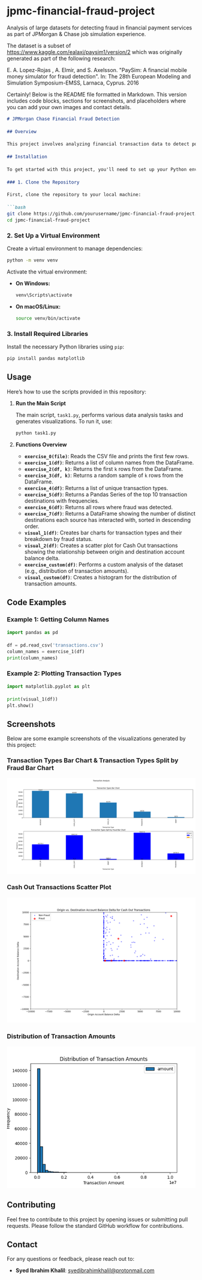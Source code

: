# jpmc-financial-fraud-project
Analysis of large datasets for detecting fraud in financial payment services as part of JPMorgan &amp; Chase job simulation experience.

The dataset is a subset of https://www.kaggle.com/ealaxi/paysim1/version/2 which was originally generated as part of the following research:

E. A. Lopez-Rojas , A. Elmir, and S. Axelsson. "PaySim: A financial mobile money simulator for fraud detection". In: The 28th European Modeling and Simulation Symposium-EMSS, Larnaca, Cyprus. 2016

Certainly! Below is the README file formatted in Markdown. This version includes code blocks, sections for screenshots, and placeholders where you can add your own images and contact details.

```markdown
# JPMorgan Chase Financial Fraud Detection

## Overview

This project involves analyzing financial transaction data to detect potential fraud. The dataset contains various types of transactions, and the goal is to extract insights and create visualizations to understand the nature of these transactions better.

## Installation

To get started with this project, you'll need to set up your Python environment and install the required libraries. Below are the installation instructions:

### 1. Clone the Repository

First, clone the repository to your local machine:

```bash
git clone https://github.com/yourusername/jpmc-financial-fraud-project.git
cd jpmc-financial-fraud-project
```

### 2. Set Up a Virtual Environment

Create a virtual environment to manage dependencies:

```bash
python -m venv venv
```

Activate the virtual environment:

- **On Windows:**

    ```bash
    venv\Scripts\activate
    ```

- **On macOS/Linux:**

    ```bash
    source venv/bin/activate
    ```

### 3. Install Required Libraries

Install the necessary Python libraries using `pip`:

```bash
pip install pandas matplotlib
```

## Usage

Here’s how to use the scripts provided in this repository:

1. **Run the Main Script**

   The main script, `task1.py`, performs various data analysis tasks and generates visualizations. To run it, use:

   ```bash
   python task1.py
   ```

2. **Functions Overview**

   - **`exercise_0(file)`**: Reads the CSV file and prints the first few rows.
   - **`exercise_1(df)`**: Returns a list of column names from the DataFrame.
   - **`exercise_2(df, k)`**: Returns the first `k` rows from the DataFrame.
   - **`exercise_3(df, k)`**: Returns a random sample of `k` rows from the DataFrame.
   - **`exercise_4(df)`**: Returns a list of unique transaction types.
   - **`exercise_5(df)`**: Returns a Pandas Series of the top 10 transaction destinations with frequencies.
   - **`exercise_6(df)`**: Returns all rows where fraud was detected.
   - **`exercise_7(df)`**: Returns a DataFrame showing the number of distinct destinations each source has interacted with, sorted in descending order.
   - **`visual_1(df)`**: Creates bar charts for transaction types and their breakdown by fraud status.
   - **`visual_2(df)`**: Creates a scatter plot for Cash Out transactions showing the relationship between origin and destination account balance delta.
   - **`exercise_custom(df)`**: Performs a custom analysis of the dataset (e.g., distribution of transaction amounts).
   - **`visual_custom(df)`**: Creates a histogram for the distribution of transaction amounts.

## Code Examples

### Example 1: Getting Column Names

```python
import pandas as pd

df = pd.read_csv('transactions.csv')
column_names = exercise_1(df)
print(column_names)
```

### Example 2: Plotting Transaction Types

```python
import matplotlib.pyplot as plt

print(visual_1(df))
plt.show()
```

## Screenshots

Below are some example screenshots of the visualizations generated by this project:

### Transaction Types Bar Chart & Transaction Types Split by Fraud Bar Chart

![Transaction Types Bar Chart](screenshots/transaction_types_bar_chart.png)

### Cash Out Transactions Scatter Plot

![Cash Out Transactions Scatter Plot](screenshots/cash_out_scatter_plot.png)

### Distribution of Transaction Amounts

![Distribution of Transaction Amounts](screenshots/transaction_amounts_histogram.png)

## Contributing

Feel free to contribute to this project by opening issues or submitting pull requests. Please follow the standard GitHub workflow for contributions.


## Contact

For any questions or feedback, please reach out to:

- **Syed Ibrahim Khalil**: [syedibrahimkhalil@protonmail.com](mailto:syedibrahimkhalil@protonmail.com)
```